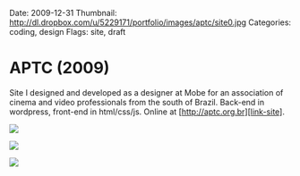 Date: 2009-12-31
Thumbnail: http://dl.dropbox.com/u/5229171/portfolio/images/aptc/site0.jpg
Categories: coding, design
Flags: site, draft

# APTC (2009)

Site I designed and developed as a designer at Mobe for an association of cinema and video professionals from the south of Brazil. Back-end in wordpress, front-end in html/css/js.
Online at [http://aptc.org.br][link-site].


[![](http://dl.dropbox.com/u/5229171/portfolio/images/aptc/site1.png)][link-site]

[![](http://dl.dropbox.com/u/5229171/portfolio/images/aptc/site2.png)][link-site]

[![](http://dl.dropbox.com/u/5229171/portfolio/images/aptc/site3.png)][link-site]


[link-site]:http://aptc.org.br
